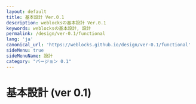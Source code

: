 ```yaml
---
layout: default
title: 基本設計 Ver.0.1 
description: weblocksの基本設計 Ver.0.1
keywords: weblocksの基本設計, 設計
permalink: /design/ver-0.1/functional
lang: 'ja'
canonical_url: 'https://weblocks.github.io/design/ver-0.1/functional'
sideMenu: true
sideMenuName: 設計
category: "バージョン 0.1"
---
```

<div class="container-fluid">
  <div class="row">
    <div class="col">
      <h1>基本設計 (ver 0.1)</h1>
    </div>
  </div>
  <div class="row">
    <div class="col-12">
      <p>
      </p>
    </div>
  </div>
</div>
